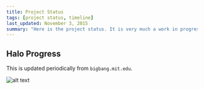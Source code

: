 ```yaml
---
title: Project Status
tags: [project status, timeline]
last_updated: November 3, 2015
summary: "Here is the project status. It is very much a work in progress as data is being produced at a rapid rate."
---
```



## Halo Progress

This is updated periodically from `bigbang.mit.edu`.

![alt text](https://www.dropbox.com/s/t35s3k7l15257uq/status.png?raw=1 "Halo Status")
